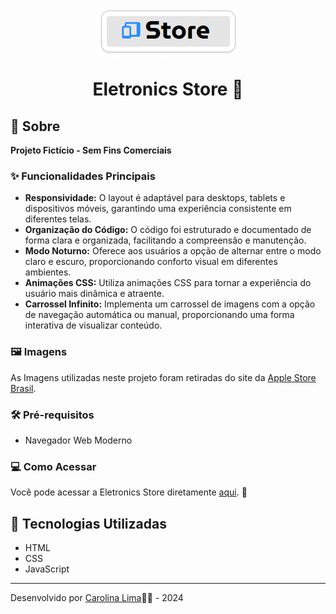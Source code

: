<h1 align="center">
    <img src="imagens/logo.png"/>
    <p>Eletronics Store 📲</p>
</h1>

## 📖 Sobre

**Projeto Fictício - Sem Fins Comerciais** 

### ✨ Funcionalidades Principais

- **Responsividade:** O layout é adaptável para desktops, tablets e dispositivos móveis, garantindo uma experiência consistente em diferentes telas.
-  **Organização do Código:** O código foi estruturado e documentado de forma clara e organizada, facilitando a compreensão e manutenção.
- **Modo Noturno:** Oferece aos usuários a opção de alternar entre o modo claro e escuro, proporcionando conforto visual em diferentes ambientes.
- **Animações CSS:** Utiliza animações CSS para tornar a experiência do usuário mais dinâmica e atraente.
- **Carrossel Infinito:** Implementa um carrossel de imagens com a opção de navegação automática ou manual, proporcionando uma forma interativa de visualizar conteúdo.

### 🖼️ Imagens

As Imagens utilizadas neste projeto foram retiradas do site da [Apple Store Brasil](https://www.apple.com/br/store).

### 🛠️ Pré-requisitos

- Navegador Web Moderno

### 💻 Como Acessar

Você pode acessar a Eletronics Store diretamente [aqui](#). 👀

## 🚀 Tecnologias Utilizadas

- HTML
- CSS
- JavaScript

---
Desenvolvido por [Carolina Lima](https://github.com/CarolinaLM)👩‍💻 - 2024
